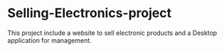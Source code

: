 # Selling-Electronics-project
This project include a website to sell electronic products and a Desktop application for management.
